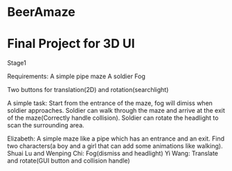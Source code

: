 BeerAmaze
=========

Final Project for 3D UI
==========================
Stage1

Requirements:
A simple pipe maze
A soldier
Fog

Two buttons for translation(2D) and rotation(searchlight)

A simple task: Start from the entrance of the maze, fog will dimiss when soldier approaches. Soldier can walk through the maze and arrive at the exit of the maze(Correctly handle collision). Soldier can rotate the headlight to scan the surrounding area.

Elizabeth: A simple maze like a pipe which has an entrance and an exit. Find two characters(a boy and a girl that can add some animations like walking). 
Shuai Lu and Wenping Chi: Fog(dismiss and headlight)
Yi Wang: Translate and rotate(GUI button and collision handle)
